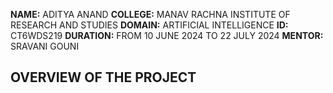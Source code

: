 **NAME:** ADITYA ANAND 
  **COLLEGE:**  MANAV RACHNA INSTITUTE OF RESEARCH AND STUDIES
  **DOMAIN:** ARTIFICIAL INTELLIGENCE
  **ID:** CT6WDS219
  **DURATION:** FROM 10 JUNE 2024 TO 22 JULY 2024
  **MENTOR:** SRAVANI GOUNI


## OVERVIEW OF THE PROJECT
